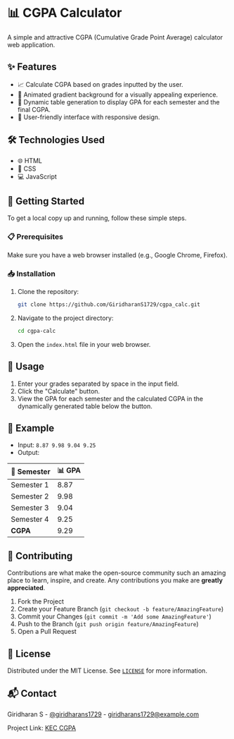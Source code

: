 # 📊 CGPA Calculator

A simple and attractive CGPA (Cumulative Grade Point Average) calculator web application.

## ✨ Features

- 📈 Calculate CGPA based on grades inputted by the user.
- 🌈 Animated gradient background for a visually appealing experience.
- 📝 Dynamic table generation to display GPA for each semester and the final CGPA.
- 👥 User-friendly interface with responsive design.

## 🛠️ Technologies Used

- 🌐 HTML
- 🎨 CSS
- 💻 JavaScript

## 🚀 Getting Started

To get a local copy up and running, follow these simple steps.

### 📋 Prerequisites

Make sure you have a web browser installed (e.g., Google Chrome, Firefox).

### 📥 Installation

1. Clone the repository:
    ```sh
    git clone https://github.com/GiridharanS1729/cgpa_calc.git
    ```
2. Navigate to the project directory:
    ```sh
    cd cgpa-calc
    ```
3. Open the `index.html` file in your web browser.

## 📖 Usage

1. Enter your grades separated by space in the input field.
2. Click the "Calculate" button.
3. View the GPA for each semester and the calculated CGPA in the dynamically generated table below the button.

## 🧩 Example

- Input: `8.87 9.98 9.04 9.25`
- Output: 

| 📅 Semester | 📊 GPA |
|-------------|-------|
| Semester 1  | 8.87  |
| Semester 2  | 9.98  |
| Semester 3  | 9.04  |
| Semester 4  | 9.25  |
| **CGPA**    | 9.29  |

## 🤝 Contributing

Contributions are what make the open-source community such an amazing place to learn, inspire, and create. Any contributions you make are **greatly appreciated**.

1. Fork the Project
2. Create your Feature Branch (`git checkout -b feature/AmazingFeature`)
3. Commit your Changes (`git commit -m 'Add some AmazingFeature'`)
4. Push to the Branch (`git push origin feature/AmazingFeature`)
5. Open a Pull Request

## 📝 License

Distributed under the MIT License. See [`LICENSE`](LICENSE) for more information.

## 📬 Contact

Giridharan S - [@giridharans1729](https://twitter.com/giridharans1729) - giridharans1729@example.com

Project Link: [KEC CGPA](https://kcgpa.netlify.app/)

